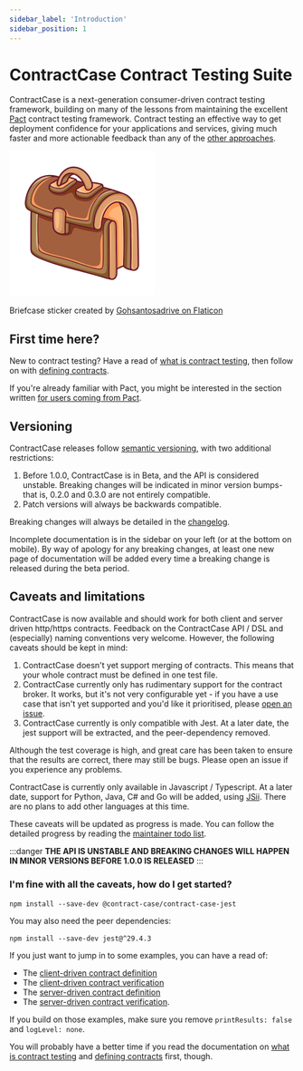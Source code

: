 ```yaml
---
sidebar_label: 'Introduction'
sidebar_position: 1
---
```


# ContractCase Contract Testing Suite

ContractCase is a next-generation consumer-driven contract testing framework, building
on many of the lessons from maintaining the excellent [Pact](https://pact.io) contract testing
framework. Contract testing an effective way to get
deployment confidence for your applications and services, giving much faster and more actionable feedback than any of the [other approaches](./Alternatives).

<div style={{textAlign: 'center'}}>
    <div>

![Briefcase image](./suitcase.png)

</div>
    <div style={{fontSize: 'small'}}>Briefcase sticker created by <a href="https://www.flaticon.com/free-stickers/law">Gohsantosadrive on Flaticon</a></div>
</div>

## First time here?

New to contract testing? Have a read of [what is contract testing](./what-is-contract-testing), then follow on with [defining contracts](./defining-contracts).

If you're already familiar with Pact, you might be interested in the section written [for users coming from Pact](./Alternatives/differences-to-pact).

## Versioning

ContractCase releases follow [semantic versioning](https://semver.org/), with two additional restrictions:

1. Before 1.0.0, ContractCase is in Beta, and the API is considered unstable. Breaking changes will be indicated in minor
   version bumps- that is, 0.2.0 and 0.3.0 are not entirely compatible.
2. Patch versions will always be backwards compatible.

Breaking changes will always be detailed in the [changelog](https://github.com/case-contract-testing/case/blob/main/CHANGELOG.md).

Incomplete documentation is in the sidebar on your left (or at the bottom on
mobile). By way of apology for any breaking changes, at least one new page of
documentation will be added every time a breaking change is released during the
beta period.

## Caveats and limitations

ContractCase is now available and should work for both client and server driven http/https
contracts. Feedback on the ContractCase API / DSL and (especially) naming
conventions very welcome. However, the following caveats should be kept in mind:

1. ContractCase doesn't yet support merging of contracts. This means that your whole contract must be defined in one test file.
1. ContractCase currently only has rudimentary support for the contract broker. It works, but it's not very configurable yet - if you have a use case that isn't yet supported and you'd like it prioritised, please [open an issue](https://github.com/case-contract-testing/case/issues/new).
1. ContractCase currently is only compatible with Jest. At a later date, the jest support will be extracted, and the peer-dependency removed.

Although the test coverage is high, and great care has been taken to ensure that the results are correct, there may still be bugs. Please open an issue if you experience any problems.

ContractCase is currently only available in Javascript / Typescript. At a later date, support for Python, Java, C# and Go will be added, using [JSii](https://aws.github.io/jsii/). There are no plans to add other languages at this time.

These caveats will be updated as progress is made. You can follow the detailed
progress by reading the [maintainer todo
list](https://github.com/case-contract-testing/case/blob/main/docs/maintainers/todo.md).

:::danger
**THE API IS UNSTABLE AND BREAKING CHANGES WILL HAPPEN IN MINOR VERSIONS BEFORE 1.0.0 IS RELEASED**
:::

### I'm fine with all the caveats, how do I get started?

```
npm install --save-dev @contract-case/contract-case-jest
```

You may also need the peer dependencies:

```
npm install --save-dev jest@^29.4.3
```

If you just want to jump in to some examples, you can have a read of:

- The [client-driven contract definition](https://github.com/case-contract-testing/contract-case/blob/main/packages/contract-case-jest/src/index.http.client.define.spec.ts)
- The [client-driven contract verification](https://github.com/case-contract-testing/contract-case/blob/main/packages/contract-case-jest/src/index.http.client.spec.verify.ts)
- The [server-driven contract definition](https://github.com/case-contract-testing/contract-case/blob/main/packages/contract-case-jest/src/index.http.server.define.spec.ts)
- The [server-driven contract verification](https://github.com/case-contract-testing/contract-case/blob/main/packages/contract-case-jest/src/index.http.server.spec.verify.ts).

If you build on those examples, make sure you remove `printResults: false` and `logLevel: none`.

You will probably have a better time if you read the documentation on [what is contract testing](./what-is-contract-testing) and [defining contracts](./defining-contracts) first, though.
